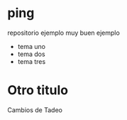 ping
====

repositorio ejemplo muy buen ejemplo

* tema uno
* tema dos
* tema tres


Otro titulo
===========

Cambios de Tadeo 


